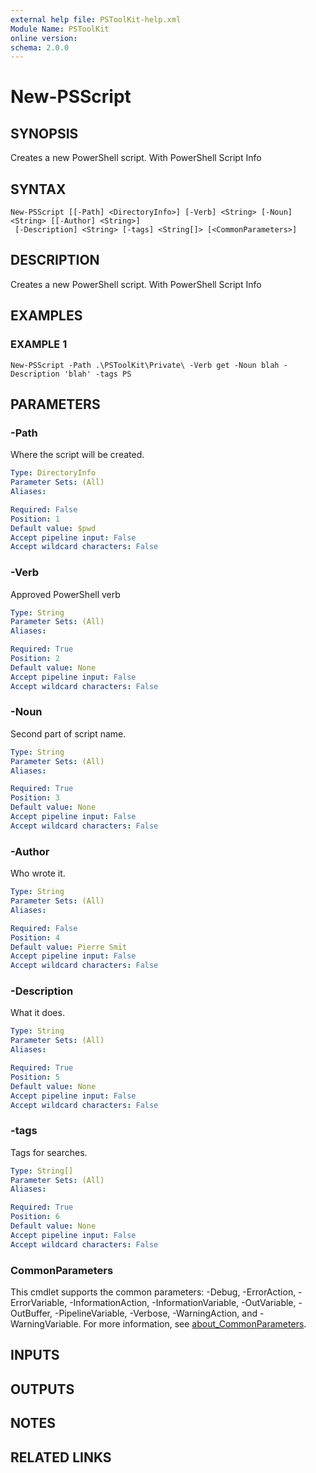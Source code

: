 ```yaml
---
external help file: PSToolKit-help.xml
Module Name: PSToolKit
online version:
schema: 2.0.0
---
```


# New-PSScript

## SYNOPSIS
Creates a new PowerShell script.
With PowerShell Script Info

## SYNTAX

```
New-PSScript [[-Path] <DirectoryInfo>] [-Verb] <String> [-Noun] <String> [[-Author] <String>]
 [-Description] <String> [-tags] <String[]> [<CommonParameters>]
```

## DESCRIPTION
Creates a new PowerShell script.
With PowerShell Script Info

## EXAMPLES

### EXAMPLE 1
```
New-PSScript -Path .\PSToolKit\Private\ -Verb get -Noun blah -Description 'blah' -tags PS
```

## PARAMETERS

### -Path
Where the script will be created.

```yaml
Type: DirectoryInfo
Parameter Sets: (All)
Aliases:

Required: False
Position: 1
Default value: $pwd
Accept pipeline input: False
Accept wildcard characters: False
```

### -Verb
Approved PowerShell verb

```yaml
Type: String
Parameter Sets: (All)
Aliases:

Required: True
Position: 2
Default value: None
Accept pipeline input: False
Accept wildcard characters: False
```

### -Noun
Second part of script name.

```yaml
Type: String
Parameter Sets: (All)
Aliases:

Required: True
Position: 3
Default value: None
Accept pipeline input: False
Accept wildcard characters: False
```

### -Author
Who wrote it.

```yaml
Type: String
Parameter Sets: (All)
Aliases:

Required: False
Position: 4
Default value: Pierre Smit
Accept pipeline input: False
Accept wildcard characters: False
```

### -Description
What it does.

```yaml
Type: String
Parameter Sets: (All)
Aliases:

Required: True
Position: 5
Default value: None
Accept pipeline input: False
Accept wildcard characters: False
```

### -tags
Tags for searches.

```yaml
Type: String[]
Parameter Sets: (All)
Aliases:

Required: True
Position: 6
Default value: None
Accept pipeline input: False
Accept wildcard characters: False
```

### CommonParameters
This cmdlet supports the common parameters: -Debug, -ErrorAction, -ErrorVariable, -InformationAction, -InformationVariable, -OutVariable, -OutBuffer, -PipelineVariable, -Verbose, -WarningAction, and -WarningVariable. For more information, see [about_CommonParameters](http://go.microsoft.com/fwlink/?LinkID=113216).

## INPUTS

## OUTPUTS

## NOTES

## RELATED LINKS
